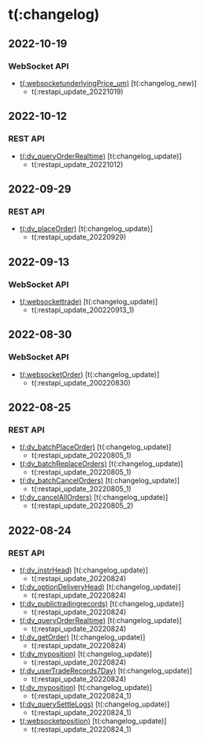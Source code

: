 # t(:changelog)

## 2022-10-19
### WebSocket API
- [t(:websocketunderlyingPrice_um)](#t-websocketunderlyingprice_um) [t(:changelog_new)]
  - t(:restapi_update_20221019)

## 2022-10-12
### REST API
- [t(:dv_queryOrderRealtime)](#t-dv_queryorderrealtime) [t(:changelog_update)]
  - t(:restapi_update_20221012)

## 2022-09-29
### REST API
- [t(:dv_placeOrder)](#t-dv_placeorder) [t(:changelog_update)]
  - t(:restapi_update_20220929)

## 2022-09-13
### WebSocket API
- [t(:websockettrade)](#t-websockettrade) [t(:changelog_update)]
  - t(:restapi_update_200220913_1)

## 2022-08-30
### WebSocket API
- [t(:websocketOrder)](#t-websocketorder) [t(:changelog_update)]
  - t(:restapi_update_200220830)

## 2022-08-25
### REST API
- [t(:dv_batchPlaceOrder)](#t-dv_batchplaceorder) [t(:changelog_update)]
  - t(:restapi_update_20220805_1)
- [t(:dv_batchReplaceOrders)](#t-dv_batchreplaceorders) [t(:changelog_update)]
  - t(:restapi_update_20220805_1)
- [t(:dv_batchCancelOrders)](#t-dv_batchcancelorders) [t(:changelog_update)]
  - t(:restapi_update_20220805_1)
- [t(:dv_cancelAllOrders)](#t-dv_cancelallorders) [t(:changelog_update)]
  - t(:restapi_update_20220805_2)

## 2022-08-24
### REST API
- [t(:dv_instrHead)](#t-dv_instrhead) [t(:changelog_update)]
  - t(:restapi_update_20220824)
- [t(:dv_optionDeliveryHead)](#t-dv_optiondeliveryhead) [t(:changelog_update)]
  - t(:restapi_update_20220824)
- [t(:dv_publictradingrecords)](#t-dv_publictradingrecords) [t(:changelog_update)]
  - t(:restapi_update_20220824)
- [t(:dv_queryOrderRealtime)](#t-dv_queryorderrealtime) [t(:changelog_update)]
  - t(:restapi_update_20220824)
- [t(:dv_getOrder)](#t-dv_getorder) [t(:changelog_update)]
  - t(:restapi_update_20220824)
- [t(:dv_myposition)](#t-dv_myposition) [t(:changelog_update)]
  - t(:restapi_update_20220824)
- [t(:dv_userTradeRecords7Day)](#t-dv_usertraderecords7day) [t(:changelog_update)]
  - t(:restapi_update_20220824)
- [t(:dv_myposition)](#t-dv_myposition) [t(:changelog_update)]
  - t(:restapi_update_20220824_1)
- [t(:dv_querySettleLogs)](#t-dv_querysettlelogs) [t(:changelog_update)]
  - t(:restapi_update_20220824_1)
- [t(:websocketposition)](#t-websocketposition) [t(:changelog_update)]
  - t(:restapi_update_20220824_1)
